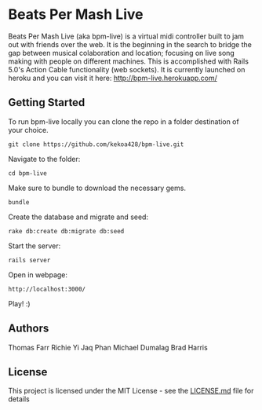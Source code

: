 # Beats Per Mash Live

Beats Per Mash Live (aka bpm-live) is a virtual midi controller built to jam out with friends over the web. It is the beginning in the search to bridge the gap between musical colaboration and location; focusing on live song making with people on different machines. This is accomplished with Rails 5.0's Action Cable functionality (web sockets). It is currently launched on heroku and you can visit it here: http://bpm-live.herokuapp.com/

## Getting Started

To run bpm-live locally you can clone the repo in a folder destination of your choice.

```
git clone https://github.com/kekoa428/bpm-live.git
```

Navigate to the folder:

```
cd bpm-live
```

Make sure to bundle to download the necessary gems.

```
bundle
```

Create the database and migrate and seed:

```
rake db:create db:migrate db:seed
```

Start the server:

```
rails server
```

Open in webpage:

```
http://localhost:3000/
```

Play! :)

## Authors

  Thomas Farr
  Richie Yi
  Jaq Phan
  Michael Dumalag
  Brad Harris

## License

This project is licensed under the MIT License - see the [LICENSE.md](LICENSE.md) file for details

